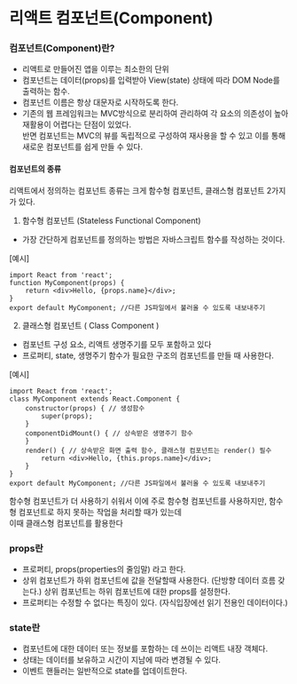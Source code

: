 # 리액트 컴포넌트(Component)

### 컴포넌트(Component)란?
- 리액트로 만들어진 앱을 이루는 최소한의 단위
- 컴포넌트는 데이터(props)를 입력받아 View(state) 상태에 따라 DOM Node를 출력하는 함수.
- 컴포넌트 이름은 항상 대문자로 시작하도록 한다. 
- 기존의 웹 프레임워크는 MVC방식으로 분리하여 관리하여 각 요소의 의존성이 높아 재활용이 어렵다는 단점이 있었다.<br>
  반면 컴포넌트는 MVC의 뷰를 독립적으로 구성하여 재사용을 할 수 있고 이를 통해 새로운 컴포넌트를 쉽게 만들 수 있다.
  
  
#### 컴포넌트의 종류
리액트에서 정의하는 컴포넌트 종류는 크게 함수형 컴포넌트, 클래스형 컴포넌트 2가지가 있다.

1. 함수형 컴포넌트 (Stateless Functional Component)
- 가장 간단하게 컴포넌트를 정의하는 방법은 자바스크립트 함수를 작성하는 것이다.

[예시]

```
import React from 'react';
function MyComponent(props) {
	return <div>Hello, {props.name}</div>;
}
export default MyComponent; //다른 JS파일에서 불러올 수 있도록 내보내주기
```

2. 클래스형 컴포넌트 ( Class Component )
- 컴포넌트 구성 요소, 리액트 생명주기를 모두 포함하고 있다
- 프로퍼티, state, 생명주기 함수가 필요한 구조의 컴포넌트를 만들 때 사용한다.

[예시]

```
import React from 'react';
class MyComponent extends React.Component {
	constructor(props) { // 생성함수
		super(props);
	}
	componentDidMount() { // 상속받은 생명주기 함수
	}
	render() { // 상속받은 화면 출력 함수, 클래스형 컴포넌트는 render() 필수
		return <div>Hello, {this.props.name}</div>;
	}
}
export default MyComponent; //다른 JS파일에서 불러올 수 있도록 내보내주기
```

함수형 컴포넌트가 더 사용하기 쉬워서 이에 주로 함수형 컴포넌트를 사용하지만, 함수형 컴포넌트로 하지 못하는 작업을 처리할 때가 있는데<br> 이때 클래스형 컴포넌트를 활용한다


### props란
 - 프로퍼티, props(properties의 줄임말) 라고 한다.
 - 상위 컴포넌트가 하위 컴포넌트에 값을 전달할때 사용한다. (단방향 데이터 흐름 갖는다.)
   상위 컴포넌트는 하위 컴포넌트에 대한 props를 설정한다.
 - 프로퍼티는 수정할 수 없다는 특징이 있다. (자식입장에선 읽기 전용인 데이터이다.)


### state란
 - 컴포넌트에 대한 데이터 또는 정보를 포함하는 데 쓰이는 리액트 내장 객체다.
 - 상태는 데이터를 보유하고 시간이 지남에 따라 변경될 수 있다.
 - 이벤트 핸들러는 일반적으로 state를 업데이트한다.

